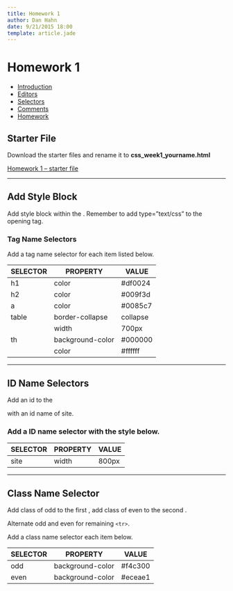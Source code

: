```yaml
---
title: Homework 1
author: Dan Hahn
date: 9/21/2015 18:00
template: article.jade
---
```


# Homework 1

* [Introduction]()
* [Editors](editors.html)
* [Selectors](selectors.html)
* [Comments](comments.html)
* [Homework](homework.html)

## Starter File

Download the starter files and rename it to **css_week1_yourname.html**

[Homework 1 – starter file](css-homework1.txt)

---

## Add Style Block

Add style block within the <head>.  Remember to add type=”text/css” to the opening tag.

### Tag Name Selectors

Add a tag name selector for each item listed below.

SELECTOR | PROPERTY         | VALUE
---------|------------------|---------
h1       | color            | #df0024
h2       | color            | #009f3d
a        | color            | #0085c7
table    | border-collapse  | collapse
         | width            | 700px
th       | background-color | #000000
         | color            | #ffffff

---

## ID Name Selectors

Add an id to the <div> with an id name of site.

### Add a ID name selector with the style below.

SELECTOR | PROPERTY | VALUE
---------|----------|------
site     | width    | 800px

---

## Class Name Selector

Add class of odd to the first <tr>, add class of even to the second <tr>.

Alternate odd and even for remaining `<tr>`.

Add a class name selector each item below.

SELECTOR | PROPERTY         | VALUE
---------|------------------|--------
odd      | background-color | #f4c300
even     | background-color | #eceae1

<div class="homework-view" data-lesson="lesson1"></div>
